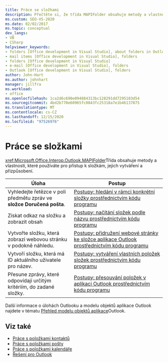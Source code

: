 ```yaml
---
title: Práce se složkami
description: Přečtěte si, že třída MAPIFolder obsahuje metody a vlastnosti, které používáte pro přístup, vytvoření a přizpůsobení složek.
ms.custom: SEO-VS-2020
ms.date: 02/02/2017
ms.topic: conceptual
dev_langs:
- VB
- CSharp
helpviewer_keywords:
- folders [Office development in Visual Studio], about folders in Outlook
- mail items [Office development in Visual Studio], folders
- folders [Office development in Visual Studio]
- e-mail [Office development in Visual Studio], folders
- Outlook [Office development in Visual Studio], folders
author: John-Hart
ms.author: johnhart
manager: jillfra
ms.workload:
- office
ms.openlocfilehash: 1ca2d6c690e094884313bc128291dd7295103d54
ms.sourcegitcommit: 4bd2b770e60965fc0843fc25318a7e1b46137875
ms.translationtype: MT
ms.contentlocale: cs-CZ
ms.lasthandoff: 12/15/2020
ms.locfileid: "97526976"
---
```

# <a name="work-with-folders"></a>Práce se složkami
  <xref:Microsoft.Office.Interop.Outlook.MAPIFolder>Třída obsahuje metody a vlastnosti, které používáte pro přístup k složkám, jejich vytváření a přizpůsobení.

|Úloha|Postup|
|----------|---------------|
|Vyhledejte řetězce v poli předmětu zpráv ve **složce Doručená pošta**.|[Postupy: hledání v rámci konkrétní složky prostřednictvím kódu programu](../vsto/how-to-programmatically-search-within-a-specific-folder.md)|
|Získat odkaz na složku a zobrazit obsah|[Postupy: načítání složek podle názvu prostřednictvím kódu programu](../vsto/how-to-programmatically-retrieve-a-folder-by-name.md)|
|Vytvořte složku, která zobrazí webovou stránku v podokně náhledu.|[Postupy: přidružení webové stránky ke složce aplikace Outlook prostřednictvím kódu programu](../vsto/how-to-programmatically-associate-a-web-page-with-an-outlook-folder.md)|
|Vytvoří složku, která má ID aktuálního uživatele pro název.|[Postupy: vytváření vlastních položek složek prostřednictvím kódu programu](../vsto/how-to-programmatically-create-custom-folder-items.md)|
|Přesune zprávy, které odpovídají určitým kritériím, do zadané složky.|[Postupy: přesouvání položek v aplikaci Outlook prostřednictvím kódu programu](../vsto/how-to-programmatically-move-items-in-outlook.md)|

 Další informace o úlohách Outlooku a modelu objektů aplikace Outlook najdete v tématu [Přehled modelu objektů aplikace](../vsto/outlook-object-model-overview.md)Outlook.

## <a name="see-also"></a>Viz také
- [Práce s položkami kontaktů](../vsto/working-with-contact-items.md)
- [Práce s položkami pošty](../vsto/working-with-mail-items.md)
- [Práce s položkami kalendáře](../vsto/working-with-calendar-items.md)
- [Řešení pro Outlook](../vsto/outlook-solutions.md)
